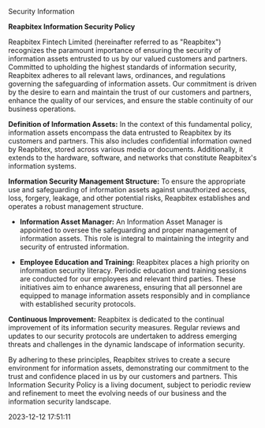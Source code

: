 Security Information


**Reapbitex Information Security Policy**


Reapbitex Fintech Limited (hereinafter referred to as "Reapbitex") recognizes the paramount importance of ensuring the security of information assets entrusted to us by our valued customers and partners. Committed to upholding the highest standards of information security, Reapbitex adheres to all relevant laws, ordinances, and regulations governing the safeguarding of information assets. Our commitment is driven by the desire to earn and maintain the trust of our customers and partners, enhance the quality of our services, and ensure the stable continuity of our business operations.


**Definition of Information Assets:** In the context of this fundamental policy, information assets encompass the data entrusted to Reapbitex by its customers and partners. This also includes confidential information owned by Reapbitex, stored across various media or documents. Additionally, it extends to the hardware, software, and networks that constitute Reapbitex's information systems.


**Information Security Management Structure:** To ensure the appropriate use and safeguarding of information assets against unauthorized access, loss, forgery, leakage, and other potential risks, Reapbitex establishes and operates a robust management structure.


-   **Information Asset Manager:** An Information Asset Manager is appointed to oversee the safeguarding and proper management of information assets. This role is integral to maintaining the integrity and security of entrusted information.


-   **Employee Education and Training:** Reapbitex places a high priority on information security literacy. Periodic education and training sessions are conducted for our employees and relevant third parties. These initiatives aim to enhance awareness, ensuring that all personnel are equipped to manage information assets responsibly and in compliance with established security protocols.


**Continuous Improvement:** Reapbitex is dedicated to the continual improvement of its information security measures. Regular reviews and updates to our security protocols are undertaken to address emerging threats and challenges in the dynamic landscape of information security.


By adhering to these principles, Reapbitex strives to create a secure environment for information assets, demonstrating our commitment to the trust and confidence placed in us by our customers and partners. This Information Security Policy is a living document, subject to periodic review and refinement to meet the evolving needs of our business and the information security landscape.


2023-12-12 17:51:11
